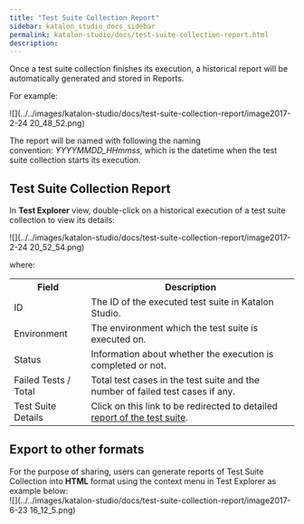 ```yaml
---
title: "Test Suite Collection Report" 
sidebar: katalon_studio_docs_sidebar
permalink: katalon-studio/docs/test-suite-collection-report.html 
description: 
---
```

Once a test suite collection finishes its execution, a historical report will be automatically generated and stored in Reports. 

For example:

![](../../images/katalon-studio/docs/test-suite-collection-report/image2017-2-24 20_48_52.png)

The report will be named with following the naming convention: _YYYYMMDD_HHmmss_, which is the datetime when the test suite collection starts its execution.

Test Suite Collection Report
----------------------------

In **Test Explorer** view, double-click on a historical execution of a test suite collection to view its details:

![](../../images/katalon-studio/docs/test-suite-collection-report/image2017-2-24 20_52_54.png)

where:

<table class="wrapped confluenceTable"><colgroup><col><col></colgroup><tbody><tr><th class="confluenceTh">Field</th><th class="confluenceTh">Description</th></tr><tr><td class="confluenceTd">ID</td><td class="confluenceTd">The ID of the executed test suite in Katalon Studio.</td></tr><tr><td class="confluenceTd">Environment</td><td class="confluenceTd">The environment which the test suite is executed on.</td></tr><tr><td class="confluenceTd">Status</td><td class="confluenceTd">Information about whether the execution is completed or not.</td></tr><tr><td class="confluenceTd">Failed Tests / Total</td><td class="confluenceTd">Total test cases in the test suite and the number of failed test cases if any.</td></tr><tr><td class="confluenceTd">Test Suite Details</td><td class="confluenceTd">Click on this link to be redirected to detailed <a href="https://docs.katalon.com/display/KD/Test+Suite+Report" rel="nofollow">report of the test suite</a>.</td></tr></tbody></table>

Export to other formats
-----------------------

For the purpose of sharing, users can generate reports of Test Suite Collection into **HTML** format using the context menu in Test Explorer as example below:   
![](../../images/katalon-studio/docs/test-suite-collection-report/image2017-6-23 16_12_5.png)